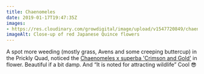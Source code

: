 ```yaml
---
title: Chaenomeles
date: 2019-01-17T19:47:35Z
images: 
- https://res.cloudinary.com/growdigital/image/upload/v1547720849/chaenomeles-4CDF113D.jpg
imageAlt: Close-up of red Japanese Quince flowers
---
```


A spot more weeding (mostly grass, Avens and some creeping buttercup) in the Prickly Quad, noticed the [Chaenomeles x superba 'Crimson and Gold'](https://pfaf.org/user/plant.aspx?latinname=Chaenomeles+x+superba) in flower. Beautiful if a bit damp. And “It is noted for attracting wildlife” Cool 😎
